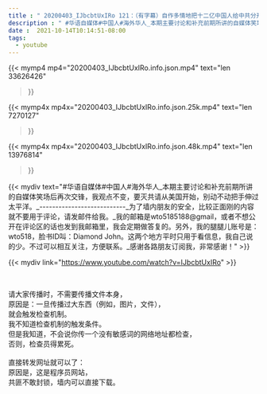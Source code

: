 ```yaml
---
title : " 20200403_IJbcbtUxIRo 121：（有字幕）自作多情地把十二亿中国人给中共分开，却装着不知道这十二亿中国人正好是中共的顶尖打手。我总结了十个大类自作多情的现象，供大家思考。 "
description : " #华语自媒体#中国人#海外华人_本期主要讨论和补充前期所讲的自媒体笑场后再次交锋，我观点不变，要灭共请从美国开始，别动不动把手伸过太平洋。_---------------------------_为了墙内朋友的安全，比较正面刚的内容就不要用于评论，请发邮件给我。_我的邮箱是wto5185188@gmail，或者不想公开在评论区的话也发到我邮箱里，我会定期做答复的。另外，我的腿腿儿账号是：wto518，脸书ID叫：Diamond John。这两个地方平时只用于看信息，我自己说的少。不过可以相互关注，方便联系。_感谢各路朋友订阅我，非常感谢！ "
date :  2021-10-14T10:14:51-08:00
tags:
  - youtube
---
```


{{< mymp4 mp4="20200403_IJbcbtUxIRo.info.json.mp4" 
text="len 33626426"
>}}

{{< mymp4x  mp4x="20200403_IJbcbtUxIRo.info.json.25k.mp4"
text="len 7270127"
>}}

{{< mymp4x  mp4x="20200403_IJbcbtUxIRo.info.json.48k.mp4"
text="len 13976814"
>}}


{{< mydiv text="#华语自媒体#中国人#海外华人_本期主要讨论和补充前期所讲的自媒体笑场后再次交锋，我观点不变，要灭共请从美国开始，别动不动把手伸过太平洋。_---------------------------_为了墙内朋友的安全，比较正面刚的内容就不要用于评论，请发邮件给我。_我的邮箱是wto5185188@gmail，或者不想公开在评论区的话也发到我邮箱里，我会定期做答复的。另外，我的腿腿儿账号是：wto518，脸书ID叫：Diamond John。这两个地方平时只用于看信息，我自己说的少。不过可以相互关注，方便联系。_感谢各路朋友订阅我，非常感谢！" >}}
<br>

{{< mydiv link="https://www.youtube.com/watch?v=IJbcbtUxIRo" >}}


<br>

请大家传播时，不需要传播文件本身，<br>
原因是：一旦传播过大东西（例如，图片，文件），<br>
就会触发检查机制。<br>
我不知道检查机制的触发条件。<br>
但是我知道，不会说你传一个没有敏感词的网络地址都检查，<br>
否则，检查员得累死。<br><br>
直接转发网址就可以了：<br>
原因是，这是程序员网站，<br>
共匪不敢封锁，墙内可以直接下载。


